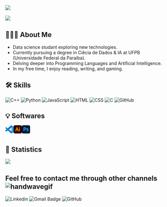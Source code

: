 ![](https://komarev.com/ghpvc/?username=kamilyassis&color=006bed)

![](https://github.com/halfrost/halfrost/blob/master/icons/header_1.png)


## 👨🏻‍💻 About Me

- Data science studant exploring new technologies.
- Currently pursuing a degree in Ciêcia de Dados & IA at UFPB (Universidade Federal da Paraíba).
- Delving deeper into Programming Languages and Artificial Intelligence.
- In my free time, I enjoy reading, writing, and gaming.


## 🛠 Skills

![C++](https://img.shields.io/badge/-C++-05122A?style=flat&logo=C%2B%2B&logoColor=00599C)
![Python](https://img.shields.io/badge/-Python-05122A?style=flat&logo=python)
![JavaScript](https://img.shields.io/badge/-javascript-05122A?style=flat&logo=javascript&logoColor=00599C)
![HTML](https://img.shields.io/badge/-HTML-05122A?style=flat&logo=HTML5)
![CSS](https://img.shields.io/badge/-CSS-05122A?style=flat&logo=CSS3&logoColor=1572B6)
![C](https://img.shields.io/badge/-C-05122A?style=flat&logo=C&logoColor=A8B9CC)
![GitHub](https://img.shields.io/badge/-GitHub-05122A?style=flat&logo=github)

## 💡 Softwares

<img align="left" alt="Visual Studio Code" width="26px" src="https://raw.githubusercontent.com/github/explore/80688e429a7d4ef2fca1e82350fe8e3517d3494d/topics/visual-studio-code/visual-studio-code.png" />
<a href="https://www.adobe.com/in/products/illustrator.html" target="_blank"> <img align="left" alt="Illustrator" width="26px" src="https://github.com/Aakarsh-B/trying-repos/blob/master/illustrator.png?raw=true"/> </a> 
<a href="https://www.photoshop.com/en" target="_blank"> <img align="left" alt="Photoshop" width="26px" src="https://github.com/Aakarsh-B/trying-repos/blob/master/photoshop.png?raw=true"/> </a>

<br/>
<br/>

## 📕 Statistics
<a href="https://github.com/kamilyassis" title="Perfil Kamily Assis">
  <img height="180em" src="https://github-readme-stats.vercel.app/api?username=kamilyassis&show_icons=true&title_color=5468FF&text_color=fdf0d5&icon_color=ff6e00&bg_color=0d1117&cache_seconds=2300" />
</a>

<br/>

## Feel free to contact me through other channels <img alt="handwavegif" src="https://user-images.githubusercontent.com/39513876/112366216-8cfe7400-8cfe-11eb-8116-7d3dbae20e97.gif" width='40' align="center"/>

![Linkedin](https://img.shields.io/badge/-LinkedIn-blue?style=flat-square&logo=Linkedin&logoColor=white&link=https://www.linkedin.com/in/kamily-assis/)
![Gmail Badge](https://img.shields.io/badge/-Gmail-006bed?style=flat-square&logo=Gmail&logoColor=white&link=mailto:contato.kamilyassis@gmail.com)
![GitHub](https://img.shields.io/github/followers/kamilyassis?label=follow&style=social)

